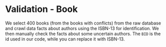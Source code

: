 # Validation - Book

We select 400 books (from the books with conflicts) from the raw database and crawl data facts about authors using the ISBN-13 for identification. We then manually check the facts about some uncertain authors. The `BID` is the id used in our code, while you can replace it with ISBN-13.